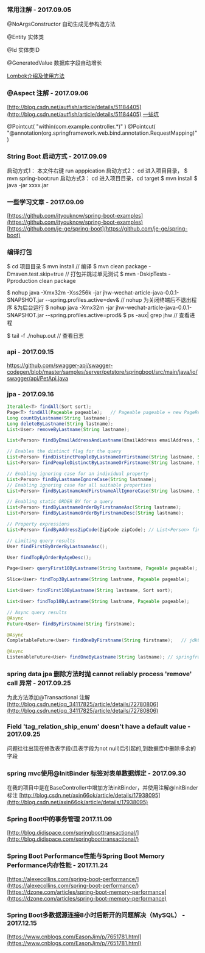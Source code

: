 ### 常用注解 - 2017.09.05

@NoArgsConstructor 自动生成无参构造方法

@Entity  实体类

@Id  实体类ID

@GeneratedValue 数据库字段自动增长

[Lombok介绍及使用方法](http://www.cnblogs.com/holten/p/5729226.html)


### @Aspect 注解 - 2017.09.06
[http://blog.csdn.net/autfish/article/details/51184405](http://blog.csdn.net/autfish/article/details/51184405)
[一些坑](http://www.jianshu.com/p/def4c497571c)

@Pointcut( "within(com.example.controller.*)" )
@Pointcut( "@annotation(org.springframework.web.bind.annotation.RequestMapping)" )

### String Boot 启动方式 - 2017.09.09

启动方式1： 本文件右键 run apppication
启动方式2： cd 进入项目目录， $ mvn spring-boot:run
启动方式3： cd 进入项目目录，cd target $ mvn install $ java -jar xxxx.jar

### 一些学习文章 - 2017.09.09
[https://github.com/ityouknow/spring-boot-examples](https://github.com/ityouknow/spring-boot-examples)
[https://github.com/je-ge/spring-boot](https://github.com/je-ge/spring-boot)

### 编译打包
$ cd 项目目录
$ mvn install  // 编译
$ mvn clean package -Dmaven.test.skip=true // 打包并跳过单元测试
$ mvn -DskipTests -Pproduction clean package

$ nohup java -Xmx32m -Xss256k -jar jhw-wechat-article-java-0.0.1-SNAPSHOT.jar --spring.profiles.active=dev&    // nohup 为关闭终端后不退出程序 &为后台运行
$ nohup java -Xmx32m -jar jhw-wechat-article-java-0.0.1-SNAPSHOT.jar --spring.profiles.active=prod&
$ ps -aux| grep jhw   // 查看进程

$ tail -f ./nohup.out  // 查看日志


### api  - 2017.09.15
https://github.com/swagger-api/swagger-codegen/blob/master/samples/server/petstore/springboot/src/main/java/io/swagger/api/PetApi.java

### jpa - 2017.09.16
```java
Iterable<T> findAll(Sort sort);
Page<T> findAll(Pageable pageable);   // Pageable pageable = new PageRequest(1, 20);
Long countByLastname(String lastname);
Long deleteByLastname(String lastname);
List<User> removeByLastname(String lastname);

List<Person> findByEmailAddressAndLastname(EmailAddress emailAddress, String lastname);

// Enables the distinct flag for the query
List<Person> findDistinctPeopleByLastnameOrFirstname(String lastname, String firstname);
List<Person> findPeopleDistinctByLastnameOrFirstname(String lastname, String firstname);

// Enabling ignoring case for an individual property
List<Person> findByLastnameIgnoreCase(String lastname);
// Enabling ignoring case for all suitable properties
List<Person> findByLastnameAndFirstnameAllIgnoreCase(String lastname, String firstname);

// Enabling static ORDER BY for a query
List<Person> findByLastnameOrderByFirstnameAsc(String lastname);
List<Person> findByLastnameOrderByFirstnameDesc(String lastname);

// Property expressions
List<Person> findByAddressZipCode(ZipCode zipCode); // List<Person> findByAddressZipCode(ZipCode zipCode);

// Limiting query results
User findFirstByOrderByLastnameAsc();

User findTopByOrderByAgeDesc();

Page<User> queryFirst10ByLastname(String lastname, Pageable pageable);

Slice<User> findTop3ByLastname(String lastname, Pageable pageable);

List<User> findFirst10ByLastname(String lastname, Sort sort);

List<User> findTop10ByLastname(String lastname, Pageable pageable);

// Async query results
@Async
Future<User> findByFirstname(String firstname);

@Async
CompletableFuture<User> findOneByFirstname(String firstname);   // jdk8

@Async
ListenableFuture<User> findOneByLastname(String lastname); // springframework

```

### spring data jpa 删除方法时抛 cannot reliably process 'remove' call 异常 - 2017.09.25

为此方法添加@Transactional 注解
[http://blog.csdn.net/qq_34117825/article/details/72780806](http://blog.csdn.net/qq_34117825/article/details/72780806)

### Field 'tag_relation_ship_enum' doesn't have a default value - 2017.09.25
问题往往出现在修改表字段(且表字段为not null)后引起的,到数据库中删除多余的字段

### spring mvc使用@InitBinder 标签对表单数据绑定 - 2017.09.30
在我的项目中是在BaseController中增加方法initBinder，并使用注解@InitBinder标注
[http://blog.csdn.net/axin66ok/article/details/17938095](http://blog.csdn.net/axin66ok/article/details/17938095)

### Spring Boot中的事务管理 2017.11.09
[http://blog.didispace.com/springboottransactional/](http://blog.didispace.com/springboottransactional/)

### Spring Boot Performance性能与Spring Boot Memory Performance内存性能 - 2017.11.24
[https://alexecollins.com/spring-boot-performance/](https://alexecollins.com/spring-boot-performance/)
[https://dzone.com/articles/spring-boot-memory-performance](https://dzone.com/articles/spring-boot-memory-performance)

### Spring Boot多数据源连接8小时后断开的问题解决（MySQL） - 2017.12.15
[https://www.cnblogs.com/EasonJim/p/7651781.html](https://www.cnblogs.com/EasonJim/p/7651781.html)